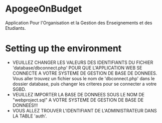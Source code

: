 # ApogeeOnBudget
Application Pour l'Organisation et la Gestion des Enseignements et des Etudiants.

# Setting up the environment
- VEUILLEZ CHANGER LES VALEURS DES IDENTIFIANTS DU FICHIER 'database/dbconnect.php' POUR QUE L'APPLICATION WEB SE CONNECTE A VOTRE SYSTEME DE GESTION DE BASE DE DONNEES. Vous aller trouvez un fichier sous le nom de 'dbconnect.php' dans le dossier database, puis changer les criteres pour se connecter a votre SGBD.
- VEUILLEZ IMPORTER LA BASE DE DONNEES SOUS LE NOM DE "webproject.sql" A VOTRE SYSTEME DE GESTION DE BASE DE DONNEES!!!
- VOUS ALLEZ TROUVER L'IDENTIFIANT DE L'ADMINISTRATEUR DANS LA TABLE 'auth'.


